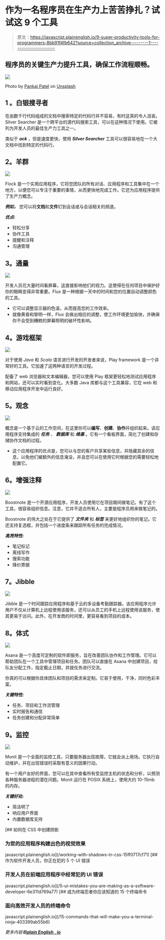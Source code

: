 # 作为一名程序员在生产力上苦苦挣扎？试试这 9 个工具

> 原文：<https://javascript.plainenglish.io/9-super-productivity-tools-for-programmers-8bb91f4fb642?source=collection_archive---------1----------------------->

## 程序员的关键生产力提升工具，确保工作流程顺畅。

![](img/32810f9ec2b2b38b049271184df78ae8.png)

Photo by [Pankaj Patel](https://unsplash.com/@pankajpatel?utm_source=medium&utm_medium=referral) on [Unsplash](https://unsplash.com?utm_source=medium&utm_medium=referral)

## **1** 。**白银搜寻者**

在由数千行代码组成的文档中搜索特定的代码行并不容易，有时这真的令人沮丧。Silver Searcher 是一个跨平台的源代码搜索工具，可以在这种情况下使用。它被列为开发人员的最佳生产力工具之一。

类似于 ***ack*** ，但是速度更快，使用 ***Silver Searcher*** 工具可以很容易地在一个大文档中找到特定的代码行。

## **2。羊群**

![](img/93ecf244376bdcd5078f568d323c509f.png)

Flock 是一个实用应用程序，它将您团队的所有对话、应用程序和工具集中在一个地方，以便您可以专注于重要的事情，从而更快地完成工作。它还为应用程序提供了生产力概念。

***例如，*** 您可以将**文档**和**文件**钉到会话或与会话相关的频道。

***优点:***

*   轻松分享
*   协作工具
*   提醒和注释
*   沟通管理

## **3。通量**

![](img/37859f8c5657ed666debf149acae1aac.png)

开发人员花大量时间看屏幕，这直接影响他们的视力。这使得在任何项目中保护好你的眼睛变得非常重要。Flux 是一种根据一天中的时间和您的位置自动调整颜色的工具。

*   它可以调整显示器的色温，从而提高您的工作效率。
*   就像黄昏和黎明一样，Flux 会做出相应的调整，使工作环境更加愉快，并确保你不会受到糟糕的屏幕照明的破坏性影响。

## **4。游戏框架**

![](img/27ef4e3f2f3d1dc745f1e61bd556b294.png)

对于使用 *Java* 和 *Scala* 语言进行开发的开发者来说，Play framework 是一个非常好的工具。它加速了这两种语言的开发过程。

配备了 web 浏览器和文本编辑器，您可以使用 Play 框架更轻松地测试应用程序和网站，还可以实时看到变化。大多数 Java 库都与这个工具兼容，它在 web 和移动应用程序开发中运行良好。

## **5。观念**

![](img/55705cffe6b76dfacd3b9d130c8a7b85.png)

概念是一个基于云的工作空间，在这里你可以**编写**、**创建**、**协作**并组织起来。该应用程序支持集成的 ***任务*** 、 ***数据库*** 和 ***维基*** 。它有一个看板界面，简化了创建和存储协作文档的过程。

*   这个应用程序的优点是，您可以与您的客户共享某些信息，并隐藏其余的信息，以免他们被额外的信息淹没，并且您可以在使用它时根据您的需要轻松地配置它。

## **6。增强注释**

![](img/8d0d28c09d11dfe457cd5d314546243f.png)

Boostnote 是一个开源应用程序，开发人员使用它在项目期间做笔记。有了这个工具，很容易组织信息。注意，它并不适合所有人，主要是程序员用来做笔记的。

Boostnote 的伟大之处在于它提供了 ***文件夹*** 和 ***标签*** 来更好地组织你的笔记。它还支持复选框，并包括一个进度条来跟踪所有任务的完成情况。

***高亮特性:***

*   笔记标记
*   离线写作
*   搜索功能
*   降价票据

## **7。Jibble**

![](img/a7ddf1384e6bac7bd377ea88733a2afa.png)

Jibble 是一个时间跟踪应用程序和基于云的多设备考勤跟踪器。该应用程序允许用户不仅从计算机上远程使用该服务，还可以从员工的手机上远程使用该服务，使其更易于访问。此外，在开发商的时间里，更容易看到项目的成本。

## **8。体式**

![](img/150fe1cdc35ceb44d529f2ad99d01f62.png)

Asana 是一个高度可定制的软件即服务，旨在改善团队协作和工作管理。它可以帮助团队在一个工具中管理项目和任务。团队可以直接在 Asana 中创建项目，给队友分配工作，指定截止日期，并就任务进行交流。

你真的可以根据你具体团队和项目的需求来定制。它易于使用，干净，同时色彩丰富。

***关键特性:***

*   任务、项目和工作流管理
*   实时报告和通信
*   任务创建和分配非常简单

## **9。监控**

![](img/93cb389bf0906355c56454efefb6725b.png)

Monit 是一个全面的监控工具，只要服务器出现故障，它就会派上用场。它执行自动维护，并在出现错误时采取有意义的因果行动。

有一个用户友好的界面，您可以在其中查看所有受监控主机的状态和分析，以预测各种服务器进程的潜在问题。Monit 运行在 POSIX 系统上，使用大约 10-15mb 的内存。

***关键好处:***

*   简洁明了
*   响应用户界面
*   内置数据库支持

[](/working-with-shadows-in-css-15ff0717cf71) [## 如何在 CSS 中创建阴影

### 为您的应用程序构建出色的视觉效果

javascript.plainenglish.io](/working-with-shadows-in-css-15ff0717cf71) [](/5-ui-mistakes-you-are-making-as-a-software-developer-6e311d769a77) [## 作为软件开发人员，你正在犯的 5 个 UI 错误

### 开发人员在前端应用程序中经常犯的 UI 错误

javascript.plainenglish.io](/5-ui-mistakes-you-are-making-as-a-software-developer-6e311d769a77) [](/15-commands-that-will-make-you-a-terminal-ninja-403399ab55b6) [## 成为终端忍者你应该知道的 15 个终端命令

### 面向高效开发人员的终端命令

javascript.plainenglish.io](/15-commands-that-will-make-you-a-terminal-ninja-403399ab55b6) 

*更多内容看*[***plain English . io***](http://plainenglish.io/)